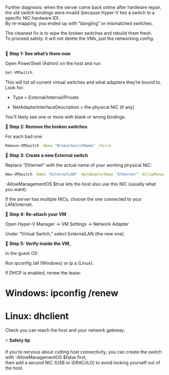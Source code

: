 Further diagnosis: when the server came back online after hardware repair,    
the old switch bindings were invalid (because Hyper-V ties a switch to a specific NIC hardware ID).   
By re-mapping, you ended up with “dangling” or mismatched switches.

The cleanest fix is to wipe the broken switches and rebuild them fresh.   
To proceed safely: it will not delete the VMs, just the networking config.    

\
🔧 __Step 1: See what’s there now__

Open PowerShell (Admin) on the host and run:
```bash
Get-VMSwitch

```

This will list all current virtual switches and what adapters they’re bound to. Look for:

- Type = External/Internal/Private

- NetAdapterInterfaceDescription = the physical NIC (if any)

You’ll likely see one or more with blank or wrong bindings.

🔧 __Step 2: Remove the broken switches__

For each bad one:    
```bash
Remove-VMSwitch -Name "BrokenSwitchName" -Force

```

🔧 __Step 3: Create a new External switch__

Replace "Ethernet" with the actual name of your working physical NIC:   
```bash
New-VMSwitch -Name "ExternalLAN" -NetAdapterName "Ethernet" -AllowManagementOS $true

```

-AllowManagementOS $true lets the host also use this NIC (usually what you want).

If the server has multiple NICs, choose the one connected to your LAN/internet.   


🔧 __Step 4: Re-attach your VM__    

Open Hyper-V Manager → VM Settings → Network Adapter

Under “Virtual Switch,” select ExternalLAN (the new one).   


🔧 __Step 5: Verify inside the VM___

In the guest OS:

Run ipconfig /all (Windows) or ip a (Linux).

If DHCP is enabled, renew the lease:

Windows: ipconfig /renew
=======  

Linux: dhclient
=====   

Check you can reach the host and your network gateway.

⚡ __Safety tip__

If you’re nervous about cutting host connectivity, you can create the switch with -AllowManagementOS $false first,    
then add a second NIC (USB or iDRAC/iLO) to avoid locking yourself out of the host.
